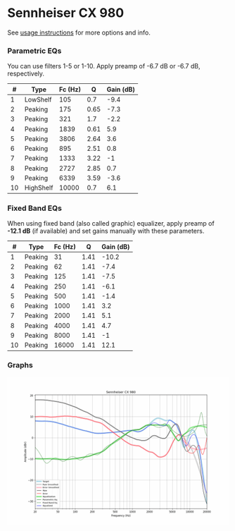 # Sennheiser CX 980
See [usage instructions](https://github.com/jaakkopasanen/AutoEq#usage) for more options and info.

### Parametric EQs
You can use filters 1-5 or 1-10. Apply preamp of -6.7 dB or -6.7 dB, respectively.

|   # | Type      |   Fc (Hz) |    Q |   Gain (dB) |
|-----|-----------|-----------|------|-------------|
|   1 | LowShelf  |       105 | 0.7  |        -9.4 |
|   2 | Peaking   |       175 | 0.65 |        -7.3 |
|   3 | Peaking   |       321 | 1.7  |        -2.2 |
|   4 | Peaking   |      1839 | 0.61 |         5.9 |
|   5 | Peaking   |      3806 | 2.64 |         3.6 |
|   6 | Peaking   |       895 | 2.51 |         0.8 |
|   7 | Peaking   |      1333 | 3.22 |        -1   |
|   8 | Peaking   |      2727 | 2.85 |         0.7 |
|   9 | Peaking   |      6339 | 3.59 |        -3.6 |
|  10 | HighShelf |     10000 | 0.7  |         6.1 |

### Fixed Band EQs
When using fixed band (also called graphic) equalizer, apply preamp of **-12.1 dB** (if available) and set gains manually with these parameters.

|   # | Type    |   Fc (Hz) |    Q |   Gain (dB) |
|-----|---------|-----------|------|-------------|
|   1 | Peaking |        31 | 1.41 |       -10.2 |
|   2 | Peaking |        62 | 1.41 |        -7.4 |
|   3 | Peaking |       125 | 1.41 |        -7.5 |
|   4 | Peaking |       250 | 1.41 |        -6.1 |
|   5 | Peaking |       500 | 1.41 |        -1.4 |
|   6 | Peaking |      1000 | 1.41 |         3.2 |
|   7 | Peaking |      2000 | 1.41 |         5.1 |
|   8 | Peaking |      4000 | 1.41 |         4.7 |
|   9 | Peaking |      8000 | 1.41 |        -1   |
|  10 | Peaking |     16000 | 1.41 |        12.1 |

### Graphs
![](./Sennheiser%20CX%20980.png)
